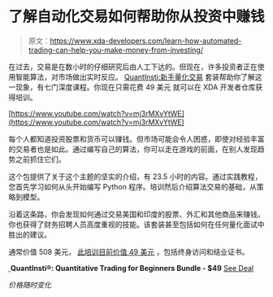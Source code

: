 # 了解自动化交易如何帮助你从投资中赚钱

> 原文：<https://www.xda-developers.com/learn-how-automated-trading-can-help-you-make-money-from-investing/>

在过去，交易是在数小时的仔细研究后由人工下达的。但现在，许多投资者正在使用智能算法，对市场做出实时反应。 [QuantInsti:新手量化交易](https://depot.xda-developers.com/sales/quantinsti-quantitative-trading-for-beginners-bundle?utm_source=xda-developers.com&utm_medium=referral&utm_campaign=quantinsti-quantitative-trading-for-beginners-bundle&utm_term=scsf-360932&utm_content=a0x1P000004N4fD&scsonar=1) 套装帮助你了解这一现象，有七门深度课程。你现在只需花费 49 美元 就可以在 XDA 开发者仓库获得培训。

[https://www.youtube.com/watch?v=mj3rMXvYtWE](https://www.youtube.com/watch?v=mj3rMXvYtWE)

每个人都知道投资股票和货币可以赚钱。但市场可能会令人困惑，即使对经验丰富的交易者也是如此。通过编写自己的算法，你可以走在游戏的前面，在别人发现趋势之前抓住它们。

这个包提供了关于这个主题的坚实的介绍，有 23.5 小时的内容。通过实践教程，您首先学习如何从头开始编写 Python 程序。培训然后介绍算法交易的基础，从策略到模型。

沿着这条路，你会发现如何通过交易美国和印度的股票、外汇和其他商品来赚钱。你也获得了财务招聘人员高度重视的技能。该套装甚至包括如何在任何量化面试中胜出的建议。

通常价值 508 美元， [此培训目前价值 49 美元](https://depot.xda-developers.com/sales/quantinsti-quantitative-trading-for-beginners-bundle?utm_source=xda-developers.com&utm_medium=referral&utm_campaign=quantinsti-quantitative-trading-for-beginners-bundle&utm_term=scsf-360932&utm_content=a0x1P000004N4fD&scsonar=1) ，包括终身访问和结业证书。

[ ](https://depot.xda-developers.com/sales/quantinsti-quantitative-trading-for-beginners-bundle?utm_source=xda-developers.com&utm_medium=referral-cta&utm_campaign=quantinsti-quantitative-trading-for-beginners-bundle&utm_term=scsf-360932&utm_content=a0x1P000004N4fD&scsonar=1)**QuantInsti®: Quantitative Trading for Beginners Bundle - $49** [See Deal](https://depot.xda-developers.com/sales/quantinsti-quantitative-trading-for-beginners-bundle?utm_source=xda-developers.com&utm_medium=referral-cta&utm_campaign=quantinsti-quantitative-trading-for-beginners-bundle&utm_term=scsf-360932&utm_content=a0x1P000004N4fD&scsonar=1)

*价格随时变化*